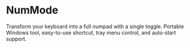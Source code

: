 # NumMode
Transform your keyboard into a full numpad with a single toggle. Portable Windows tool, easy-to-use shortcut, tray menu control, and auto-start support.
